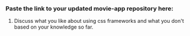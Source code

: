 ### Paste the link to your updated movie-app repository here:


1. Discuss what you like about using css frameworks and what you don't based on your knowledge so far.